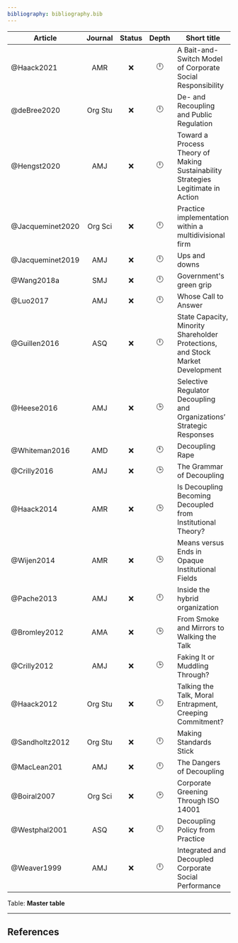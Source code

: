```yaml
---
bibliography: bibliography.bib
---
```


<!--Article                             
------------                        
[[Jacqueminet 2020]]                
[[Jacqueminet & Durand 2019]]       
[[Carlos & Lewis 2018]]             
[[Heese, Krishnan & Moers 2016]]    
[[Whiteman & Cooper 2016]]          
[[Crilly, Hansen & Zollo 2016]]     
[[Haack & Schoeneborn 2014]]        
[[Wijen 2014]]                      
[[Pache & Santos 2013]]             
[[Bromley & Powell 2012]]           
[[Crilly, Zollo & Hansen 2012]]     
[[Sandholtz 2012]]                  
[[Boiral 2007]]                     
[[Westphal & Zajac 2001]]           
[[Weaver, Trevino & Cochran 1999]]  
Table: **Overview--Decoupling**-->

Article                 |Journal| Status | Depth     | Short title
---------               | :-:   | :-:    | :-:       | ---------------
@Haack2021              | AMR   | :x:    | :clock12: | A Bait-and-Switch Model of Corporate Social Responsibility
@deBree2020             |Org Stu| :x:    | :clock12: | De- and Recoupling and Public Regulation 
@Hengst2020             | AMJ   | :x:    | :clock12: | Toward a Process Theory of Making Sustainability Strategies Legitimate in Action
@Jacqueminet2020        |Org Sci| :x:    | :clock12: | Practice implementation within a multidivisional firm
@Jacqueminet2019        | AMJ   | :x:    | :clock12: | Ups and downs
@Wang2018a              | SMJ   | :x:    | :clock12: | Government's green grip
@Luo2017                | AMJ   | :x:    | :clock12: | Whose Call to Answer
@Guillen2016            | ASQ   | :x:    | :clock12: | State Capacity, Minority Shareholder Protections, and Stock Market Development
@Heese2016              | AMJ   | :x:    | :clock3:  | Selective Regulator Decoupling and Organizations’ Strategic Responses
@Whiteman2016           | AMD   | :x:    | :clock11: | Decoupling Rape
@Crilly2016             | AMJ   | :x:    | :clock3:  | The Grammar of Decoupling
@Haack2014              | AMR   | :x:    | :clock3:  | Is Decoupling Becoming Decoupled from Institutional Theory?
@Wijen2014              | AMR   | :x:    | :clock3:  | Means versus Ends in Opaque Institutional Fields
@Pache2013              | AMJ   | :x:    | :clock12: | Inside the hybrid organization
@Bromley2012            | AMA   | :x:    | :clock3:  | From Smoke and Mirrors to Walking the Talk
@Crilly2012             | AMJ   | :x:    | :clock3:  | Faking It or Muddling Through?
@Haack2012              |Org Stu| :x:    | :clock12: | Talking the Talk, Moral Entrapment, Creeping Commitment?
@Sandholtz2012          |Org Stu| :x:    | :clock12: | Making Standards Stick
@MacLean201             | AMJ   | :x:    | :clock12: | The Dangers of Decoupling
@Boiral2007             |Org Sci| :x:    | :clock2:  | Corporate Greening Through ISO 14001
@Westphal2001           | ASQ   | :x:    | :clock12: | Decoupling Policy from Practice
@Weaver1999             | AMJ   | :x:    | :clock12: | Integrated and Decoupled Corporate Social Performance
Table: **Master table**

---

## References